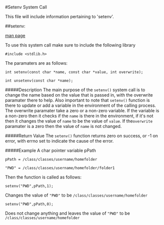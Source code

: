 #Setenv System Call


This file will include information pertaining to 'setenv'. 


##setenv:

[man page](http://linux.die.net/man/3/setenv)

To use this system call make sure to include the following library

``#include <stdlib.h>``

The paramaters are as follows:

``int setenv(const char *name, const char *value, int overwrite);``

``int unsetenv(const char *name);``

#####Description
The main purpose of the `setenv()` system call is to change the name based on the value that is passed in, with 
the overwrite paramater there to help. Also important to note that `setenv()` function is there to update or add
a variable in the environment of the calling process. The overwrite paramater take a zero or a non-zero variable. 
If the variable is a non-zero then it checks if the `name` is there in the environment, if it's not then it changes
the value of `name` to be the value of `value`. If the`overwrite` paramater is a zero then the value of `name` is
not changed. 

#####Return Value
The `setenv()` function returns zero on success, or -1 on error, with errno set to indicate the cause of the error.


#####Example
A char pointer variable pPath

``pPath = /class/classes/username/homefolder``

``"PWD" = /class/classes/username/homefolder/folder1``

Then the function is called as follows:

``setenv("PWD",pPath,1);``

Changes the value of `"PWD"` to be `/class/classes/username/homefolder`

``setenv("PWD",pPath,0);``

Does not change anything and leaves the value of `"PWD"` to be `/class/classes/username/homefolder`
